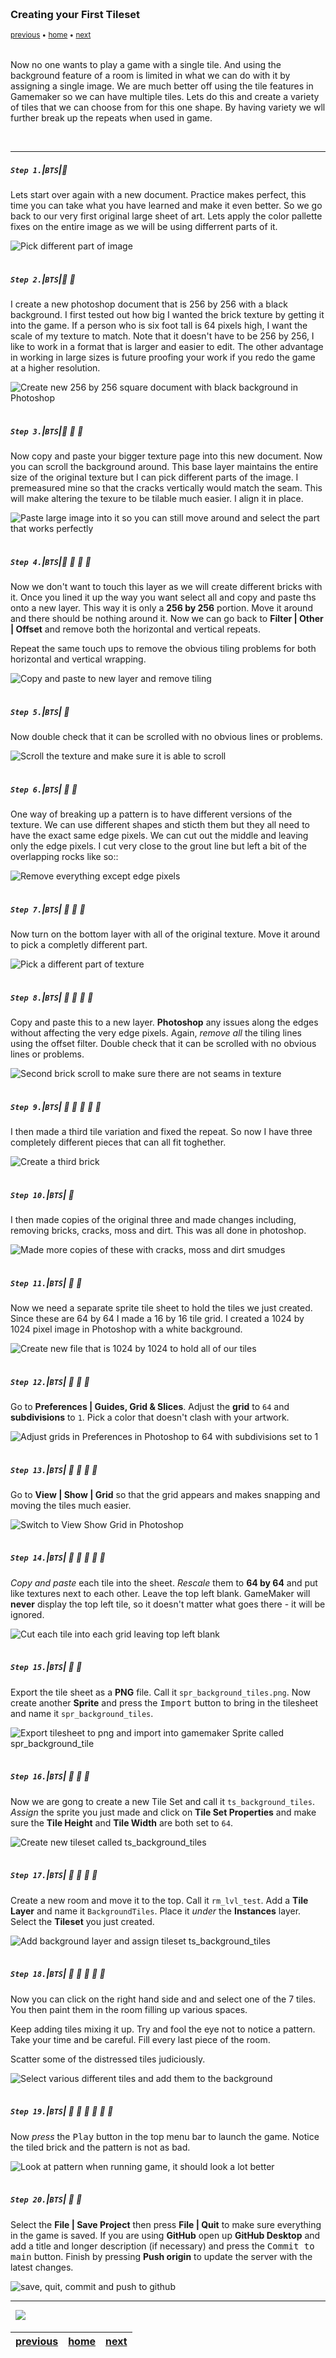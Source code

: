 <img src="https://via.placeholder.com/1000x4/45D7CA/45D7CA" alt="drawing" height="4px"/>

### Creating your First Tileset

<sub>[previous](../background-tile/README.md#user-content-background-and-single-tile) • [home](../README.md#user-content-gms2-background-tiles--sprites---table-of-contents) • [next](../auto-tile/README.md#user-content-auto-tile-template)</sub>

<img src="https://via.placeholder.com/1000x4/45D7CA/45D7CA" alt="drawing" height="4px"/>

Now no one wants to play a game with a single tile.  And using the background feature of a room is limited in what we can do with it by assigning a single image.  We are much better off using the tile features in Gamemaker so we can have multiple tiles.  Lets do this and create a variety of tiles that we can choose from for this one shape.  By having variety we wll further break up the repeats when used in game.

<br>

---


##### `Step 1.`\|`BTS`|:small_blue_diamond:

Lets start over again with a new document.  Practice makes perfect, this time you can take what you have learned and make it even better.  So we go back to our very first original large sheet of art.  Lets apply the color pallette fixes on the entire image as we will be using differrent parts of it.  
		
![Pick different part of image](images/GetPalletteFromWholeImage.gif)

<img src="https://via.placeholder.com/500x2/45D7CA/45D7CA" alt="drawing" height="2px" alt = ""/>

##### `Step 2.`\|`BTS`|:small_blue_diamond: :small_blue_diamond: 

I create a new photoshop document that is 256 by 256 with a black background.  I first tested out how big I wanted the brick texture by getting it into the game.  If a person who is six foot tall is 64 pixels high, I want the scale of my texture to match.  Note that it doesn't have to be 256 by 256, I like to work in a format that is larger and easier to edit.  The other advantage in working in large sizes is future proofing your work if you redo the game at a higher resolution.

![Create new 256 by 256 square document with black background in Photoshop](images/PlainBackgroundPS.png)

<img src="https://via.placeholder.com/500x2/45D7CA/45D7CA" alt="drawing" height="2px" alt = ""/>

##### `Step 3.`\|`BTS`|:small_blue_diamond: :small_blue_diamond: :small_blue_diamond:

Now copy and paste your bigger texture page into this new document.  Now you can scroll the background around.  This base layer maintains the entire size of the original texture but I can pick different parts of the image.  I premeasured mine so that the cracks vertically would match the seam.  This will make altering the texure to be tilable much easier.  I align it in place.

![Paste large image into it so you can still move around and select the part that works perfectly](images/MoveTextureIntoPlace.gif)

<img src="https://via.placeholder.com/500x2/45D7CA/45D7CA" alt="drawing" height="2px" alt = ""/>

##### `Step 4.`\|`BTS`|:small_blue_diamond: :small_blue_diamond: :small_blue_diamond: :small_blue_diamond:

Now we don't want to touch this layer as we will create different bricks with it.  Once you lined it up the way you want select all and copy and paste ths onto a new layer. This way it is only a **256 by 256** portion.  Move it around and there should be nothing around it.  Now we can go back to **Filter | Other | Offset** and remove both the horizontal and vertical repeats.

Repeat the same touch ups to remove the obvious tiling problems for both horizontal and vertical wrapping.

![Copy and paste to new layer and remove tiling](images/CutToNewLayerAndTile.gif)

<img src="https://via.placeholder.com/500x2/45D7CA/45D7CA" alt="drawing" height="2px" alt = ""/>

##### `Step 5.`\|`BTS`| :small_orange_diamond:

Now double check that it can be scrolled with no obvious lines or problems.

![Scroll the texture and make sure it is able to scroll](images/CheckFirstTileForSheet.gif)

<img src="https://via.placeholder.com/500x2/45D7CA/45D7CA" alt="drawing" height="2px" alt = ""/>

##### `Step 6.`\|`BTS`| :small_orange_diamond: :small_blue_diamond:

One way of breaking up a pattern is to have different versions of the texture.  We can use different shapes and sticth them but they all need to have the exact same edge pixels.  We can cut out the middle and leaving only the edge pixels.  I cut very close to the grout line but left a bit of the overlapping rocks like so::

![Remove everything except edge pixels](images/CutOutMiddle.gif)

<img src="https://via.placeholder.com/500x2/45D7CA/45D7CA" alt="drawing" height="2px" alt = ""/>

##### `Step 7.`\|`BTS`| :small_orange_diamond: :small_blue_diamond: :small_blue_diamond:

Now turn on the bottom layer with all of the original texture.  Move it around to pick a completly different part.

![Pick a different part of texture](images/SelectNewSectionOfBrick.gif)

<img src="https://via.placeholder.com/500x2/45D7CA/45D7CA" alt="drawing" height="2px" alt = ""/>

##### `Step 8.`\|`BTS`| :small_orange_diamond: :small_blue_diamond: :small_blue_diamond: :small_blue_diamond:

Copy and paste this to a new layer.  **Photoshop** any issues along the edges without affecting the very edge pixels.  Again, *remove all* the tiling lines using the offset filter.  Double check that it can be scrolled with no obvious lines or problems.

![Second brick scroll to make sure there are not seams in texture](images/CheckNewSection.gif)

<img src="https://via.placeholder.com/500x2/45D7CA/45D7CA" alt="drawing" height="2px" alt = ""/>

##### `Step 9.`\|`BTS`| :small_orange_diamond: :small_blue_diamond: :small_blue_diamond: :small_blue_diamond: :small_blue_diamond:

I then made a third tile variation and fixed the repeat.  So now I have three completely different pieces that can all fit toghether.

![Create a third brick](images/3RdBrickWallPiece.png)

<img src="https://via.placeholder.com/500x2/45D7CA/45D7CA" alt="drawing" height="2px" alt = ""/>

##### `Step 10.`\|`BTS`| :large_blue_diamond:

I then made copies of the original three and made changes including, removing bricks, cracks, moss and dirt.  This was all done in photoshop.

![Made more copies of these with cracks, moss and dirt smudges](images/VariationsOnTile.gif)

<img src="https://via.placeholder.com/500x2/45D7CA/45D7CA" alt="drawing" height="2px" alt = ""/>

##### `Step 11.`\|`BTS`| :large_blue_diamond: :small_blue_diamond: 

Now we need a separate sprite tile sheet to hold the tiles we just created.  Since these are 64 by 64 I made a 16 by 16 tile grid.  I  created a 1024 by 1024 pixel image in Photoshop with a white background.  

![Create new file that is 1024 by 1024 to hold all of our tiles](images/NewTilesheetBlank.png)

<img src="https://via.placeholder.com/500x2/45D7CA/45D7CA" alt="drawing" height="2px" alt = ""/>


##### `Step 12.`\|`BTS`| :large_blue_diamond: :small_blue_diamond: :small_blue_diamond: 

Go to **Preferences | Guides, Grid & Slices**. Adjust the **grid** to `64` and **subdivisions** to `1`.  Pick a color that doesn't clash with your artwork.

![Adjust grids in Preferences in Photoshop to 64 with subdivisions set to 1](images/GridsSetTo64.png)

<img src="https://via.placeholder.com/500x2/45D7CA/45D7CA" alt="drawing" height="2px" alt = ""/>

##### `Step 13.`\|`BTS`| :large_blue_diamond: :small_blue_diamond: :small_blue_diamond:  :small_blue_diamond: 

Go to **View | Show | Grid** so that the grid appears and makes snapping and moving the tiles much easier. 

![Switch to View Show Grid in Photoshop](images/ShowGrid.png)

<img src="https://via.placeholder.com/500x2/45D7CA/45D7CA" alt="drawing" height="2px" alt = ""/>

##### `Step 14.`\|`BTS`| :large_blue_diamond: :small_blue_diamond: :small_blue_diamond: :small_blue_diamond:  :small_blue_diamond: 

*Copy and paste* each tile into the sheet.  *Rescale* them to **64 by 64** and put like textures next to each other.  Leave the top left blank. GameMaker will **never** display the top left tile, so it doesn't matter what goes there - it will be ignored.

![Cut each tile into each grid leaving top left blank](images/CutAndPasteToTileSheet.gif)

<img src="https://via.placeholder.com/500x2/45D7CA/45D7CA" alt="drawing" height="2px" alt = ""/>

##### `Step 15.`\|`BTS`| :large_blue_diamond: :small_orange_diamond: 

Export the tile sheet as a **PNG** file.  Call it `spr_background_tiles.png`.  Now create another **Sprite** and press the <kbd>Import</kbd> button to bring in the tilesheet and name it `spr_background_tiles`.

![Export tilesheet to png and import into gamemaker Sprite called spr_background_tile](images/SprBackgroundTiles.png)

<img src="https://via.placeholder.com/500x2/45D7CA/45D7CA" alt="drawing" height="2px" alt = ""/>

##### `Step 16.`\|`BTS`| :large_blue_diamond: :small_orange_diamond:   :small_blue_diamond: 

Now we are gong to create a new Tile Set and call it `ts_background_tiles`.  *Assign* the sprite you just made and click on **Tile Set Properties** and make sure the **Tile Height** and **Tile Width** are both set to `64`.

![Create new tileset called ts_background_tiles](images/CreaetTilesheet.gif)

<img src="https://via.placeholder.com/500x2/45D7CA/45D7CA" alt="drawing" height="2px" alt = ""/>

##### `Step 17.`\|`BTS`| :large_blue_diamond: :small_orange_diamond: :small_blue_diamond: :small_blue_diamond:

Create a new room and move it to the top.  Call it `rm_lvl_test`.  Add a **Tile Layer** and name it `BackgroundTiles`.  Place it *under* the **Instances** layer. Select the **Tileset** you just created.

![Add background layer and assign tileset ts_background_tiles](images/SetTilesInRoom.gif)

<img src="https://via.placeholder.com/500x2/45D7CA/45D7CA" alt="drawing" height="2px" alt = ""/>

##### `Step 18.`\|`BTS`| :large_blue_diamond: :small_orange_diamond: :small_blue_diamond: :small_blue_diamond: :small_blue_diamond:

Now you can click on the right hand side and and select one of the 7 tiles.  You then paint them in the room filling up various spaces.
	
Keep adding tiles mixing it up. Try and fool the eye not to notice a pattern.  Take your time and be careful. Fill every last piece of the room.
	
Scatter some of the distressed tiles judiciously.  

![Select various different tiles and add them to the background](images/AddTIlesToRoom.gif)

<img src="https://via.placeholder.com/500x2/45D7CA/45D7CA" alt="drawing" height="2px" alt = ""/>

##### `Step 19.`\|`BTS`| :large_blue_diamond: :small_orange_diamond: :small_blue_diamond: :small_blue_diamond: :small_blue_diamond: :small_blue_diamond:

Now *press* the <kbd>Play</kbd> button in the top menu bar to launch the game. Notice the tiled brick and the pattern is not as bad. 

![Look at pattern when running game, it should look a lot better](images/FInalBrickRoom.png)

<img src="https://via.placeholder.com/500x2/45D7CA/45D7CA" alt="drawing" height="2px" alt = ""/>

##### `Step 20.`\|`BTS`| :large_blue_diamond: :large_blue_diamond:

Select the **File | Save Project** then press **File | Quit** to make sure everything in the game is saved. If you are using **GitHub** open up **GitHub Desktop** and add a title and longer description (if necessary) and press the <kbd>Commit to main</kbd> button. Finish by pressing **Push origin** to update the server with the latest changes.

![save, quit, commit and push to github](images/GitHub.png)

___


<img src="https://via.placeholder.com/1000x4/dba81a/dba81a" alt="drawing" height="4px" alt = ""/>

<img src="https://via.placeholder.com/1000x100/45D7CA/000000/?text=Next Up - Auto Tile Template">

<img src="https://via.placeholder.com/1000x4/dba81a/dba81a" alt="drawing" height="4px" alt = ""/>

| [previous](../background-tile/README.md#user-content-background-and-single-tile)| [home](../README.md#user-content-gms2-background-tiles--sprites---table-of-contents) | [next](../auto-tile/README.md#user-content-auto-tile-template)|
|---|---|---|
